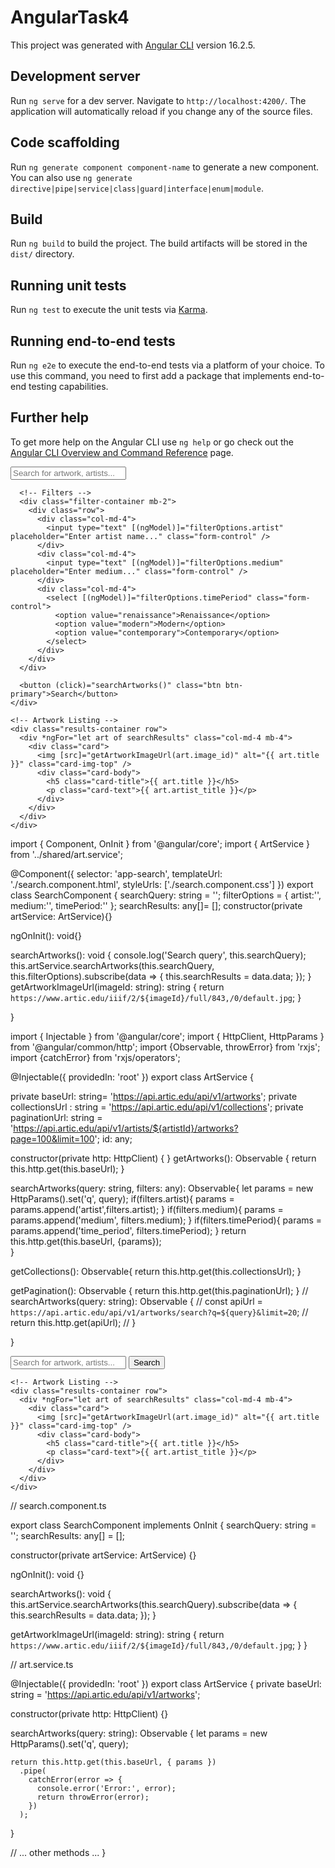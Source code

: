 # AngularTask4

This project was generated with [Angular CLI](https://github.com/angular/angular-cli) version 16.2.5.

## Development server

Run `ng serve` for a dev server. Navigate to `http://localhost:4200/`. The application will automatically reload if you change any of the source files.

## Code scaffolding

Run `ng generate component component-name` to generate a new component. You can also use `ng generate directive|pipe|service|class|guard|interface|enum|module`.

## Build

Run `ng build` to build the project. The build artifacts will be stored in the `dist/` directory.

## Running unit tests

Run `ng test` to execute the unit tests via [Karma](https://karma-runner.github.io).

## Running end-to-end tests

Run `ng e2e` to execute the end-to-end tests via a platform of your choice. To use this command, you need to first add a package that implements end-to-end testing capabilities.

## Further help

To get more help on the Angular CLI use `ng help` or go check out the [Angular CLI Overview and Command Reference](https://angular.io/cli) page.

<div class="container mt-5">
    <div class="search-container mb-4">
      <input type="text" [(ngModel)]="searchQuery" placeholder="Search for artwork, artists..." class="form-control mb-2" />
      
      <!-- Filters -->
      <div class="filter-container mb-2">
        <div class="row">
          <div class="col-md-4">
            <input type="text" [(ngModel)]="filterOptions.artist" placeholder="Enter artist name..." class="form-control" />
          </div>
          <div class="col-md-4">
            <input type="text" [(ngModel)]="filterOptions.medium" placeholder="Enter medium..." class="form-control" />
          </div>
          <div class="col-md-4">
            <select [(ngModel)]="filterOptions.timePeriod" class="form-control">
              <option value="renaissance">Renaissance</option>
              <option value="modern">Modern</option>
              <option value="contemporary">Contemporary</option>
            </select>
          </div>
        </div>
      </div>
  
      <button (click)="searchArtworks()" class="btn btn-primary">Search</button>
    </div>
  
    <!-- Artwork Listing -->
    <div class="results-container row">
      <div *ngFor="let art of searchResults" class="col-md-4 mb-4">
        <div class="card">
          <img [src]="getArtworkImageUrl(art.image_id)" alt="{{ art.title }}" class="card-img-top" />
          <div class="card-body">
            <h5 class="card-title">{{ art.title }}</h5>
            <p class="card-text">{{ art.artist_title }}</p>
          </div>
        </div>
      </div>
    </div>
  </div>
  


import { Component, OnInit } from '@angular/core';
import { ArtService } from '../shared/art.service';

@Component({
  selector: 'app-search',
  templateUrl: './search.component.html',
  styleUrls: ['./search.component.css']
})
export class SearchComponent {
  searchQuery: string = '';
  filterOptions = {
    artist:'',
    medium:'',
    timePeriod:''
  };
  searchResults: any[]= [];
  constructor(private artService: ArtService){}

  ngOnInit(): void{}
  
  searchArtworks(): void {
    console.log('Search query', this.searchQuery);
    this.artService.searchArtworks(this.searchQuery, this.filterOptions).subscribe(data => {
      this.searchResults = data.data;
    });
  }
  getArtworkImageUrl(imageId: string): string {
    return `https://www.artic.edu/iiif/2/${imageId}/full/843,/0/default.jpg`;
  }
  

}


import { Injectable } from '@angular/core';
import { HttpClient, HttpParams } from '@angular/common/http';
import {Observable, throwError} from 'rxjs';
import {catchError} from 'rxjs/operators';


@Injectable({
  providedIn: 'root'
})
export class ArtService {
  

  private baseUrl: string= 'https://api.artic.edu/api/v1/artworks';
  private collectionsUrl : string = 'https://api.artic.edu/api/v1/collections';
  private paginationUrl: string = 'https://api.artic.edu/api/v1/artists/${artistId}/artworks?page=100&limit=100';
  id: any;

  constructor(private http: HttpClient) { }
  getArtworks(): Observable<any> {
    return this.http.get(this.baseUrl); 
  }
 

  searchArtworks(query: string, filters: any): Observable<any>{
    let params = new HttpParams().set('q', query);
    if(filters.artist){
      params = params.append('artist',filters.artist);
    }
    if(filters.medium){
      params = params.append('medium', filters.medium);
    }
    if(filters.timePeriod){
      params = params.append('time_period', filters.timePeriod);
    }
    return this.http.get(this.baseUrl, {params});  
  }
  
  getCollections(): Observable<any>{
    return this.http.get(this.collectionsUrl);
  }

  getPagination(): Observable<any> {
    return this.http.get(this.paginationUrl);
  }
  // searchArtworks(query: string): Observable<any> {
  //   const apiUrl = `https://api.artic.edu/api/v1/artworks/search?q=${query}&limit=20`;
  //   return this.http.get(apiUrl);
  // }

}




<div class="container mt-5">
    <div class="search-container mb-4">
      <input type="text" [(ngModel)]="searchQuery" placeholder="Search for artwork, artists..." class="form-control mb-2" />
      <button (click)="searchArtworks()" class="btn btn-primary">Search</button>
    </div>
  
    <!-- Artwork Listing -->
    <div class="results-container row">
      <div *ngFor="let art of searchResults" class="col-md-4 mb-4">
        <div class="card">
          <img [src]="getArtworkImageUrl(art.image_id)" alt="{{ art.title }}" class="card-img-top" />
          <div class="card-body">
            <h5 class="card-title">{{ art.title }}</h5>
            <p class="card-text">{{ art.artist_title }}</p>
          </div>
        </div>
      </div>
    </div>
</div>




// search.component.ts

export class SearchComponent implements OnInit {
  searchQuery: string = '';
  searchResults: any[] = [];

  constructor(private artService: ArtService) {}

  ngOnInit(): void {}

  searchArtworks(): void {
    this.artService.searchArtworks(this.searchQuery).subscribe(data => {
      this.searchResults = data.data; 
    });
  }

  getArtworkImageUrl(imageId: string): string {
    return `https://www.artic.edu/iiif/2/${imageId}/full/843,/0/default.jpg`;
  }
}



// art.service.ts

@Injectable({
  providedIn: 'root'
})
export class ArtService {
  private baseUrl: string = 'https://api.artic.edu/api/v1/artworks';

  constructor(private http: HttpClient) {}

  searchArtworks(query: string): Observable<any> {
    let params = new HttpParams().set('q', query);

    return this.http.get(this.baseUrl, { params })
      .pipe(
        catchError(error => {
          console.error('Error:', error);
          return throwError(error);
        })
      );
  }

  // ... other methods ...
}
